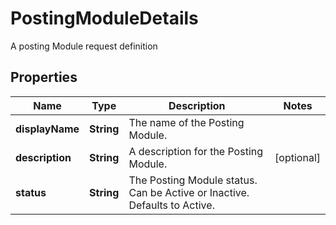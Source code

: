 

# PostingModuleDetails

A posting Module request definition

## Properties

Name | Type | Description | Notes
------------ | ------------- | ------------- | -------------
**displayName** | **String** | The name of the Posting Module. | 
**description** | **String** | A description for the Posting Module. |  [optional]
**status** | **String** | The Posting Module status. Can be Active or Inactive. Defaults to Active. | 



